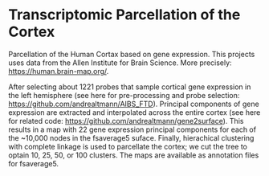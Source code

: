 # Transcriptomic Parcellation of the Cortex

Parcellation of the Human Cortax based on gene expression. This projects uses data from the Allen Institute for Brain Science.
More precisely: https://human.brain-map.org/.

After selecting about 1221 probes that sample cortical gene expression in the left hemisphere (see here for pre-processing and probe selection: https://github.com/andrealtmann/AIBS_FTD).
Principal components of gene expression are extracted and interpolated across the entire cortex (see here for related code: https://github.com/andrealtmann/gene2surface).
This results in a map with 22 gene expression principal components for each of the ~10,000 nodes in the fsaverage5 suface.
Finally, hierachical clustering with complete linkage is used to parcellate the cortex; we cut the tree to optain 10, 25, 50, or 100 clusters. 
The maps are available as annotation files for fsaverage5.

